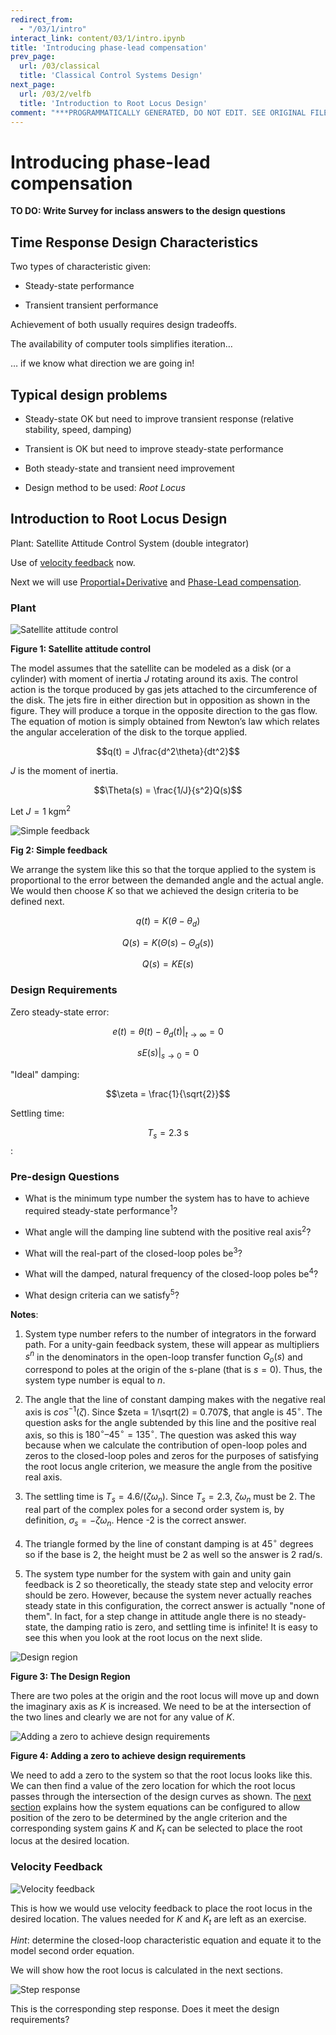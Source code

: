 ```yaml
---
redirect_from:
  - "/03/1/intro"
interact_link: content/03/1/intro.ipynb
title: 'Introducing phase-lead compensation'
prev_page:
  url: /03/classical
  title: 'Classical Control Systems Design'
next_page:
  url: /03/2/velfb
  title: 'Introduction to Root Locus Design'
comment: "***PROGRAMMATICALLY GENERATED, DO NOT EDIT. SEE ORIGINAL FILES IN /content***"
---
```


# Introducing phase-lead compensation

**TO DO: Write Survey for inclass answers to the design questions**

## Time Response Design Characteristics

Two types of characteristic given:


* Steady-state performance

* Transient transient performance

Achievement of both usually requires design tradeoffs.

The availability of computer tools simplifies iteration…

… if we know what direction we are going in!

## Typical design problems

* Steady-state OK but need to improve transient response (relative stability, speed, damping)

* Transient is OK but need to improve steady-state performance


* Both steady-state and transient need improvement

* Design method to be used: *Root Locus*


## Introduction to Root Locus Design

Plant: Satellite Attitude Control System (double integrator)

Use of [velocity feedback](../2/velfb) now.

Next we will use [Proportial+Derivative](../3/pplusd) and [Phase-Lead compensation](../4/leadc).


### Plant

![Satellite attitude control](images/fig1.png)

**Figure 1: Satellite attitude control**

The model assumes that the satellite can be modeled as a disk (or a cylinder) with moment of inertia $J$ rotating around its axis. The control action is the torque produced by gas jets attached to the circumference of the disk. The jets fire in either direction but in opposition as shown in the figure. They will produce a torque in the opposite direction to the gas flow. The equation of motion is simply obtained from Newton’s law which relates the angular acceleration of the disk to the torque applied.


$$q(t) = J\frac{d^2\theta}{dt^2}$$

$J$ is the moment of inertia.

$$\Theta(s) = \frac{1/J}{s^2}Q(s)$$ 

Let $J = 1$ kgm<sup>2</sup>

![Simple feedback](images/fig2.png)

**Fig 2: Simple feedback**

We arrange the system like this so that the torque applied to the system is proportional to the error between the demanded angle and the actual angle. We would then choose $K$ so that we achieved the design criteria to be defined next.


$$q(t) = K(\theta - \theta_d)$$

$$Q(s)=K(\Theta(s)-\Theta_d(s))$$

$$Q(s)=KE(s)$$

### Design Requirements

Zero steady-state error:

$$e(t) = \left.\theta(t)-\theta_d(t)\right|_{t\to\infty} = 0$$


$$s\left.E(s)\right|_{s\to 0} = 0$$

"Ideal" damping: 

$$\zeta = \frac{1}{\sqrt{2}}$$

Settling time:

$$T_s = 2.3\;\mathrm{s}$$:



### Pre-design Questions

* What is the minimum type number the system has to have to achieve required steady-state performance<sup>1</sup>?

* What angle will the damping line subtend with the positive real axis<sup>2</sup>?

* What will the real-part of the closed-loop poles be<sup>3</sup>?


* What will the damped, natural frequency of the closed-loop poles be<sup>4</sup>?

* What design criteria can we satisfy<sup>5</sup>?

**Notes**: 

1. System type number refers to the number of integrators in the forward path. For a unity-gain feedback system, these will appear as multipliers $s^n$ in the denominators in the open-loop transfer function $G_o(s)$ and correspond to poles at the origin of the s-plane (that is $s = 0$). Thus, the system type number is equal to $n$.

2. The angle that the line of constant damping makes with the negative real axis is $cos^{-1}(\zeta)$. Since $zeta = 1/\sqrt(2) = 0.707$, that angle is $45^\circ$. The question asks for the angle subtended by this line and the positive real axis, so this is $180^\circ – 45^\circ = 135^\circ$. The question was asked this way because when we calculate the contribution of open-loop poles and zeros to the closed-loop poles and zeros for the purposes of satisfying the root locus angle criterion, we measure the angle from the positive real axis.

3. The settling time is $T_s = 4.6/(\zeta\omega_n)$. Since $T_s = 2.3$, $\zeta\omega_n$ must be 2. The real part of the complex poles for a second order system is, by definition, $\sigma_s = - \zeta\omega_n$. Hence -2 is the correct answer.

4. The triangle formed by the line of constant damping is at $45^\circ$ degrees so if the base is 2, the height must be 2 as well so the answer is 2 rad/s.

5. The system type number for the system with gain and unity gain feedback is 2 so theoretically, the steady state step and velocity error should be zero. However, because the system never actually reaches steady state in this configuration, the correct answer is actually "none of them". In fact, for a step change in attitude angle there is no steady-state, the damping ratio is zero, and settling time is infinite! It is easy to see this when you look at the root locus on the next slide.

![Design region](images/fig3.png)

**Figure 3: The Design Region**

There are two poles at the origin and the root locus will move up and down the imaginary axis as $K$ is increased. We need to be at the intersection of the two lines and clearly we are not for any value of $K$.

![Adding a zero to achieve design requirements](images/fig4.png)

**Figure 4: Adding a zero to achieve design requirements**

We need to add a zero to the system so that the root locus looks like this. We can then find a value of the zero location for which the root locus passes through the intersection of the design curves as shown. The [next section](../2/velfb) explains how the system equations can be configured to allow position of the zero to be determined by the angle criterion and the corresponding system gains $K$ and $K_t$ can be selected to place the root locus at the desired location.


### Velocity Feedback

![Velocity feedback](images/fig6.png)

This is how we would use velocity feedback to place the root locus in the desired location. The values needed for $K$ and $K_t$ are left as an exercise. 

*Hint*: determine the closed-loop characteristic equation and equate it to the model second order equation. 

We will show how the root locus is calculated in the next sections.


![Step response](images/fig7.png)

This is the corresponding step response. Does it meet the design requirements?
